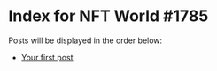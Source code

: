 # Index for NFT World #1785
Posts will be displayed in the order below:

- [Your first post](./001-first.md)


